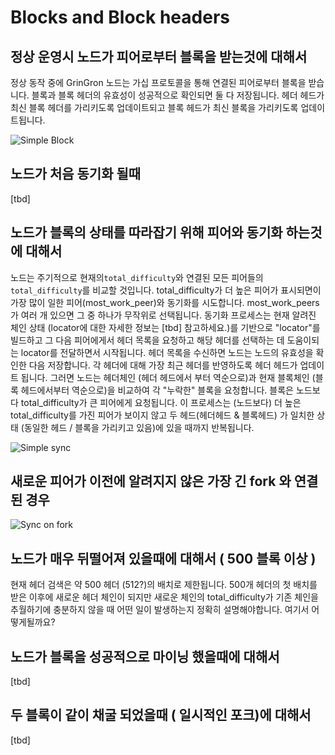 # Blocks and Block headers

## 정상 운영시 노드가 피어로부터 블록을 받는것에 대해서

정상 동작 중에 GrinGron 노드는 가십 프로토콜을 통해 연결된 피어로부터 블록을 받습니다.
블록과 블록 헤더의 유효성이 성공적으로 확인되면 둘 다 저장됩니다. 헤더 헤드가 최신 블록 헤더를 가리키도록 업데이트되고 블록 헤드가 최신 블록을 가리키도록 업데이트됩니다.

![Simple Block](images/simple_block.png)

## 노드가 처음 동기화 될때

[tbd]

## 노드가 블록의 상태를 따라잡기 위해 피어와 동기화 하는것에 대해서

노드는 주기적으로 현재의`total_difficulty`와 연결된 모든 피어들의 `total_difficulty`를 비교할 것입니다. total_difficulty가 더 높은 피어가 표시되면이 가장 많이 일한 피어(most_work_peer)와 동기화를 시도합니다. most_work_peers가 여러 개 있으면 그 중 하나가 무작위로 선택됩니다.
동기화 프로세스는 현재 알려진 체인 상태 (locator에 대한 자세한 정보는 [tbd] 참고하세요.)를 기반으로 "locator"를 빌드하고 그 다음 피어에게서 헤더 목록을 요청하고 해당 헤더를 선택하는 데 도움이되는 locator를 전달하면서 시작됩니다.
헤더 목록을 수신하면 노드는 노드의 유효성을 확인한 다음 저장합니다. 각 헤더에 대해 가장 최근 헤더를 반영하도록 헤더 헤드가 업데이트 됩니다.
그러면 노드는 헤더체인 (헤더 헤드에서 부터 역순으로)과 현재 블록체인 (블록 헤드에서부터 역순으로)을 비교하여 각 "누락한" 블록을 요청합니다. 블록은 노드보다 total_difficulty가 큰 피어에게 요청됩니다. 이 프로세스는 (노드보다) 더 높은 total_difficulty를 가진 피어가 보이지 않고 두 헤드(헤더헤드 & 블록헤드) 가 일치한 상태 (동일한 헤드 / 블록을 가리키고 있음)에 있을 때까지 반복됩니다.

![Simple sync](images/simple_sync.png)

## 새로운 피어가 이전에 알려지지 않은 가장 긴 fork 와 연결된 경우

![Sync on fork](images/sync_on_fork.png)

## 노드가 매우 뒤떨어져 있을때에 대해서 ( 500 블록 이상 )

현재 헤더 검색은 약 500 헤더 (512?)의 배치로 제한됩니다.  500개 헤더의  첫 배치를 받은 이후에 새로운 헤더 체인이 되지만 새로운 체인의  total_difficulty가 기존 체인을 추월하기에 충분하지 않을 때 어떤 일이 발생하는지 정확히 설명해야합니다.
여기서 어떻게될까요?

## 노드가 블록을 성공적으로 마이닝 했을때에 대해서

[tbd]

## 두 블록이 같이 채굴 되었을때 ( 일시적인 포크)에 대해서

[tbd]
